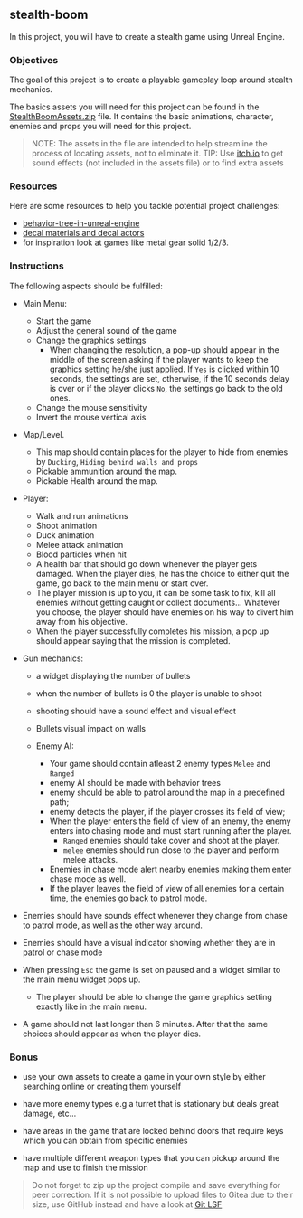 ## stealth-boom

In this project, you will have to create a stealth game using Unreal Engine.

### Objectives

The goal of this project is to create a playable gameplay loop around stealth mechanics.

The basics assets you will need for this project can be found in the [StealthBoomAssets.zip](https://assets.01-edu.org/gamedev/stealth-boom-assets.zip) file. It contains the basic animations, character, enemies and props you will need for this project.

> NOTE: The assets in the file are intended to help streamline the process of locating assets, not to eliminate it.
> TIP: Use [itch.io](https://www.itch.io) to get sound effects (not included in the assets file) or to find extra assets

### Resources

Here are some resources to help you tackle potential project challenges:

- [behavior-tree-in-unreal-engine](https://dev.epicgames.com/documentation/en-us/unreal-engine/behavior-tree-in-unreal-engine---quick-start-guide)
- [decal materials and decal actors](https://dev.epicgames.com/documentation/en-us/unreal-engine/decal-materials-in-unreal-engine?application_version=5.4)
- for inspiration look at games like metal gear solid 1/2/3.

### Instructions

The following aspects should be fulfilled:

- Main Menu:

  - Start the game
  - Adjust the general sound of the game
  - Change the graphics settings
    - When changing the resolution, a pop-up should appear in the middle of the screen asking if the player wants to keep the graphics setting he/she just applied. If `Yes` is clicked within 10 seconds, the settings are set, otherwise, if the 10 seconds delay is over or if the player clicks `No`, the settings go back to the old ones.
  - Change the mouse sensitivity
  - Invert the mouse vertical axis

- Map/Level.

  - This map should contain places for the player to hide from enemies by `Ducking`, `Hiding behind walls and props`
  - Pickable ammunition around the map.
  - Pickable Health around the map.

- Player:

  - Walk and run animations
  - Shoot animation
  - Duck animation
  - Melee attack animation
  - Blood particles when hit
  - A health bar that should go down whenever the player gets damaged. When the player dies, he has the choice to either quit the game, go back to the main menu or start over.
  - The player mission is up to you, it can be some task to fix, kill all enemies without getting caught or collect documents... Whatever you choose, the player should have enemies on his way to divert him away from his objective.
  - When the player successfully completes his mission, a pop up should appear saying that the mission is completed.

- Gun mechanics:

  - a widget displaying the number of bullets
  - when the number of bullets is 0 the player is unable to shoot
  - shooting should have a sound effect and visual effect
  - Bullets visual impact on walls

  - Enemy AI:
    - Your game should contain atleast 2 enemy types `Melee` and `Ranged`
    - enemy AI should be made with behavior trees
    - enemy should be able to patrol around the map in a predefined path;
    - enemy detects the player, if the player crosses its field of view;
    - When the player enters the field of view of an enemy, the enemy enters into chasing mode and must start running after the player.
      - `Ranged` enemies should take cover and shoot at the player.
      - `melee` enemies should run close to the player and perform melee attacks.
    - Enemies in chase mode alert nearby enemies making them enter chase mode as well.
    - If the player leaves the field of view of all enemies for a certain time, the enemies go back to patrol mode.

- Enemies should have sounds effect whenever they change from chase to patrol mode, as well as the other way around.

- Enemies should have a visual indicator showing whether they are in patrol or chase mode

- When pressing `Esc` the game is set on paused and a widget similar to the main menu widget pops up.

  - The player should be able to change the game graphics setting exactly like in the main menu.

- A game should not last longer than 6 minutes. After that the same choices should appear as when the player dies.

### Bonus

- use your own assets to create a game in your own style by either searching online or creating them yourself

- have more enemy types e.g a turret that is stationary but deals great damage, etc...

- have areas in the game that are locked behind doors that require keys which you can obtain from specific enemies

- have multiple different weapon types that you can pickup around the map and use to finish the mission

> Do not forget to zip up the project compile and save everything for peer correction.
> If it is not possible to upload files to Gitea due to their size, use GitHub instead and have a look at [Git LSF](https://docs.github.com/en/repositories/working-with-files/managing-large-files/about-large-files-on-github)
